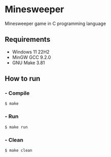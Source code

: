 # Minesweeper
Minesweeper game in C programming language

## Requirements
- Windows 11 22H2
- MinGW GCC 9.2.0
- GNU Make 3.81

## How to run
### - Compile
```
$ make
```
### - Run
```
$ make run
```

### - Clean
```
$ make clean
```

